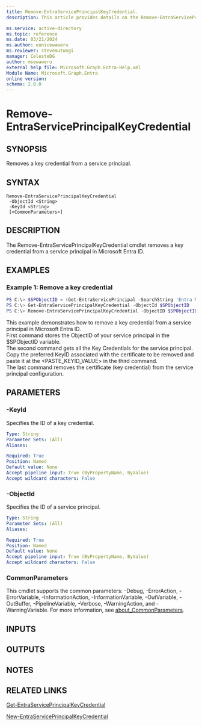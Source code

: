 ```yaml
---
title: Remove-EntraServicePrincipalKeyCredential.
description: This article provides details on the Remove-EntraServicePrincipalKeyCredential command.

ms.service: active-directory
ms.topic: reference
ms.date: 03/21/2024
ms.author: eunicewaweru
ms.reviewer: stevemutungi
manager: CelesteDG
author: msewaweru
external help file: Microsoft.Graph.Entra-Help.xml
Module Name: Microsoft.Graph.Entra
online version:
schema: 2.0.0
---
```


# Remove-EntraServicePrincipalKeyCredential

## SYNOPSIS
Removes a key credential from a service principal.

## SYNTAX

```
Remove-EntraServicePrincipalKeyCredential 
 -ObjectId <String> 
 -KeyId <String>
 [<CommonParameters>]
```

## DESCRIPTION
The Remove-EntraServicePrincipalKeyCredential cmdlet removes a key credential from a service principal in Microsoft Entra ID.

## EXAMPLES

### Example 1: Remove a key credential
```powershell
PS C:\> $SPObjectID = (Get-EntraServicePrincipal -SearchString 'Entra Multi-Factor Auth Client').ObjectID
PS C:\> Get-EntraServicePrincipalKeyCredential -ObjectId $SPObjectID
PS C:\> Remove-EntraServicePrincipalKeyCredential -ObjectID $SPObjectID -KeyId <PASTE_KEYID_VALUE>
```

This example demonstrates how to remove a key credential from a service principal in Microsoft Entra ID.    
First command stores the ObjectID of your service principal in the $SPObjectID variable.    
The second command gets all the Key Credentials for the service principal. Copy the preferred KeyID associated with the certificate to be removed and paste it at the <PASTE_KEYID_VALUE> in the third command.      
The last command removes the certificate (key credential) from the service principal configuration.

## PARAMETERS

### -KeyId
Specifies the ID of a key credential.

```yaml
Type: String
Parameter Sets: (All)
Aliases:

Required: True
Position: Named
Default value: None
Accept pipeline input: True (ByPropertyName, ByValue)
Accept wildcard characters: False
```

### -ObjectId
Specifies the ID of a service principal.

```yaml
Type: String
Parameter Sets: (All)
Aliases:

Required: True
Position: Named
Default value: None
Accept pipeline input: True (ByPropertyName, ByValue)
Accept wildcard characters: False
```

### CommonParameters
This cmdlet supports the common parameters: -Debug, -ErrorAction, -ErrorVariable, -InformationAction, -InformationVariable, -OutVariable, -OutBuffer, -PipelineVariable, -Verbose, -WarningAction, and -WarningVariable. For more information, see [about_CommonParameters](http://go.microsoft.com/fwlink/?LinkID=113216).

## INPUTS

## OUTPUTS

## NOTES

## RELATED LINKS

[Get-EntraServicePrincipalKeyCredential](Get-EntraServicePrincipalKeyCredential.md)

[New-EntraServicePrincipalKeyCredential](New-EntraServicePrincipalKeyCredential.md)


